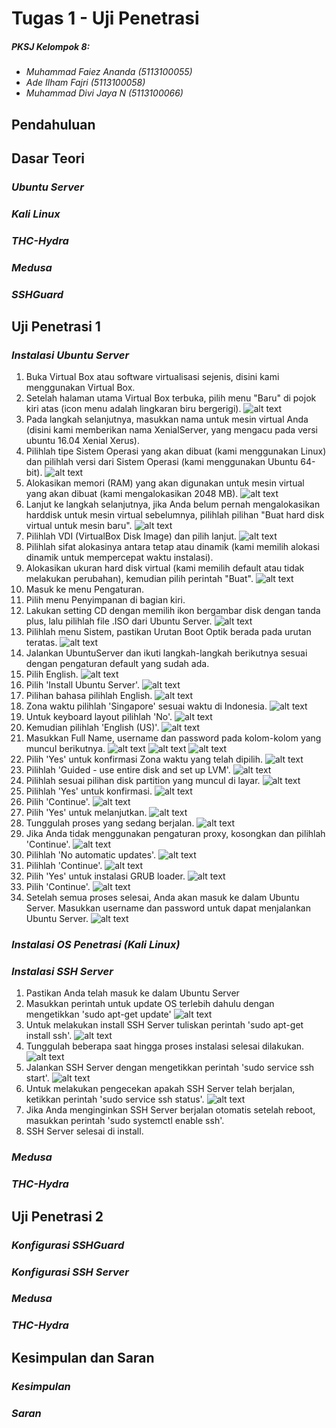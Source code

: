 # Tugas 1 - Uji Penetrasi
##### *PKSJ Kelompok 8:*
- *Muhammad Faiez Ananda (5113100055)*
- *Ade Ilham Fajri (5113100058)*
- *Muhammad Divi Jaya N (5113100066)*

## Pendahuluan

## Dasar Teori

### *Ubuntu Server*

### *Kali Linux*

### *THC-Hydra*

### *Medusa*

### *SSHGuard*

## Uji Penetrasi 1

### *Instalasi Ubuntu Server*
1. Buka Virtual Box atau software virtualisasi sejenis, disini kami menggunakan Virtual Box.
2. Setelah halaman utama Virtual Box terbuka, pilih menu "Baru" di pojok kiri atas (icon menu adalah lingkaran biru bergerigi).
![alt text](https://github.com/adeilhamfajri/PKSJ_Gokilz/blob/master/Dokumentasi/Tugas%201%20-%20Uji%20Penetrasi/Ubuntu%20Server/1.PNG?raw=true)
3. Pada langkah selanjutnya, masukkan nama untuk mesin virtual Anda (disini kami memberikan nama XenialServer, yang mengacu pada versi ubuntu 16.04 Xenial Xerus).
4. Pilihlah tipe Sistem Operasi yang akan dibuat (kami menggunakan Linux) dan pilihlah versi dari Sistem Operasi (kami menggunakan Ubuntu 64-bit).
![alt text](https://github.com/adeilhamfajri/PKSJ_Gokilz/blob/master/Dokumentasi/Tugas%201%20-%20Uji%20Penetrasi/Ubuntu%20Server/2.PNG?raw=true)
5. Alokasikan memori (RAM) yang akan digunakan untuk mesin virtual yang akan dibuat (kami mengalokasikan 2048 MB).
![alt text](https://github.com/adeilhamfajri/PKSJ_Gokilz/blob/master/Dokumentasi/Tugas%201%20-%20Uji%20Penetrasi/Ubuntu%20Server/3.PNG?raw=true)
6. Lanjut ke langkah selanjutnya, jika Anda belum pernah mengalokasikan harddisk untuk mesin virtual sebelumnya, pilihlah pilihan "Buat hard disk virtual untuk mesin baru".
![alt text](https://github.com/adeilhamfajri/PKSJ_Gokilz/blob/master/Dokumentasi/Tugas%201%20-%20Uji%20Penetrasi/Ubuntu%20Server/4.PNG?raw=true)
7. Pilihlah VDI (VirtualBox Disk Image) dan pilih lanjut.
![alt text](https://github.com/adeilhamfajri/PKSJ_Gokilz/blob/master/Dokumentasi/Tugas%201%20-%20Uji%20Penetrasi/Ubuntu%20Server/5.PNG?raw=true)
8. Pilihlah sifat alokasinya antara tetap atau dinamik (kami memilih alokasi dinamik untuk mempercepat waktu instalasi).
9. Alokasikan ukuran hard disk virtual (kami memilih default atau tidak melakukan perubahan), kemudian pilih perintah "Buat".
![alt text](https://github.com/adeilhamfajri/PKSJ_Gokilz/blob/master/Dokumentasi/Tugas%201%20-%20Uji%20Penetrasi/Ubuntu%20Server/6.PNG?raw=true)
10. Masuk ke menu Pengaturan.
11. Pilih menu Penyimpanan di bagian kiri.
12. Lakukan setting CD dengan memilih ikon bergambar disk dengan tanda plus, lalu pilihlah file .ISO dari Ubuntu Server.
![alt text](https://github.com/adeilhamfajri/PKSJ_Gokilz/blob/master/Dokumentasi/Tugas%201%20-%20Uji%20Penetrasi/Ubuntu%20Server/1000.PNG?raw=true)
13. Pilihlah menu Sistem, pastikan Urutan Boot Optik berada pada urutan teratas.
![alt text](https://github.com/adeilhamfajri/PKSJ_Gokilz/blob/master/Dokumentasi/Tugas%201%20-%20Uji%20Penetrasi/Ubuntu%20Server/1001.PNG?raw=true)
14. Jalankan UbuntuServer dan ikuti langkah-langkah berikutnya sesuai dengan pengaturan default yang sudah ada.
15. Pilih English.
![alt text](https://github.com/adeilhamfajri/PKSJ_Gokilz/blob/master/Dokumentasi/Tugas%201%20-%20Uji%20Penetrasi/Ubuntu%20Server/7.PNG?raw=true)
16. Pilih 'Install Ubuntu Server'.
![alt text](https://github.com/adeilhamfajri/PKSJ_Gokilz/blob/master/Dokumentasi/Tugas%201%20-%20Uji%20Penetrasi/Ubuntu%20Server/8.PNG?raw=true)
17. Pilihan bahasa pilihlah English.
![alt text](https://github.com/adeilhamfajri/PKSJ_Gokilz/blob/master/Dokumentasi/Tugas%201%20-%20Uji%20Penetrasi/Ubuntu%20Server/9.PNG?raw=true)
18. Zona waktu pilihlah 'Singapore' sesuai waktu di Indonesia.
![alt text](https://github.com/adeilhamfajri/PKSJ_Gokilz/blob/master/Dokumentasi/Tugas%201%20-%20Uji%20Penetrasi/Ubuntu%20Server/10.PNG?raw=true)
19. Untuk keyboard layout pilihlah 'No'.
![alt text](https://github.com/adeilhamfajri/PKSJ_Gokilz/blob/master/Dokumentasi/Tugas%201%20-%20Uji%20Penetrasi/Ubuntu%20Server/11.PNG?raw=true)
20. Kemudian pilihlah 'English (US)'.
![alt text](https://github.com/adeilhamfajri/PKSJ_Gokilz/blob/master/Dokumentasi/Tugas%201%20-%20Uji%20Penetrasi/Ubuntu%20Server/11-5.PNG?raw=true)
21. Masukkan Full Name, username dan password pada kolom-kolom yang muncul berikutnya.
![alt text](https://github.com/adeilhamfajri/PKSJ_Gokilz/blob/master/Dokumentasi/Tugas%201%20-%20Uji%20Penetrasi/Ubuntu%20Server/13.PNG?raw=true)
![alt text](https://github.com/adeilhamfajri/PKSJ_Gokilz/blob/master/Dokumentasi/Tugas%201%20-%20Uji%20Penetrasi/Ubuntu%20Server/14.PNG?raw=true)
![alt text](https://github.com/adeilhamfajri/PKSJ_Gokilz/blob/master/Dokumentasi/Tugas%201%20-%20Uji%20Penetrasi/Ubuntu%20Server/15.PNG?raw=true)
22. Pilih 'Yes' untuk konfirmasi Zona waktu yang telah dipilih.
![alt text](https://github.com/adeilhamfajri/PKSJ_Gokilz/blob/master/Dokumentasi/Tugas%201%20-%20Uji%20Penetrasi/Ubuntu%20Server/17.PNG?raw=true)
23. Pilihlah 'Guided - use entire disk and set up LVM'.
![alt text](https://github.com/adeilhamfajri/PKSJ_Gokilz/blob/master/Dokumentasi/Tugas%201%20-%20Uji%20Penetrasi/Ubuntu%20Server/18.PNG?raw=true)
24. Pilihlah sesuai pilihan disk partition yang muncul di layar.
![alt text](https://github.com/adeilhamfajri/PKSJ_Gokilz/blob/master/Dokumentasi/Tugas%201%20-%20Uji%20Penetrasi/Ubuntu%20Server/19.PNG?raw=true)
25. Pilihlah 'Yes' untuk konfirmasi.
![alt text](https://github.com/adeilhamfajri/PKSJ_Gokilz/blob/master/Dokumentasi/Tugas%201%20-%20Uji%20Penetrasi/Ubuntu%20Server/20.PNG?raw=true)
26. Pilih 'Continue'.
![alt text](https://github.com/adeilhamfajri/PKSJ_Gokilz/blob/master/Dokumentasi/Tugas%201%20-%20Uji%20Penetrasi/Ubuntu%20Server/21.PNG?raw=true)
27. Pilih 'Yes' untuk melanjutkan.
![alt text](https://github.com/adeilhamfajri/PKSJ_Gokilz/blob/master/Dokumentasi/Tugas%201%20-%20Uji%20Penetrasi/Ubuntu%20Server/22.PNG?raw=true)
28. Tunggulah proses yang sedang berjalan.
![alt text](https://github.com/adeilhamfajri/PKSJ_Gokilz/blob/master/Dokumentasi/Tugas%201%20-%20Uji%20Penetrasi/Ubuntu%20Server/23.PNG?raw=true)
29. Jika Anda tidak menggunakan pengaturan proxy, kosongkan dan pilihlah 'Continue'.
![alt text](https://github.com/adeilhamfajri/PKSJ_Gokilz/blob/master/Dokumentasi/Tugas%201%20-%20Uji%20Penetrasi/Ubuntu%20Server/24.PNG?raw=true)
30. Pilihlah 'No automatic updates'.
![alt text](https://github.com/adeilhamfajri/PKSJ_Gokilz/blob/master/Dokumentasi/Tugas%201%20-%20Uji%20Penetrasi/Ubuntu%20Server/25.PNG?raw=true)
31. Pilihlah 'Continue'.
![alt text](https://github.com/adeilhamfajri/PKSJ_Gokilz/blob/master/Dokumentasi/Tugas%201%20-%20Uji%20Penetrasi/Ubuntu%20Server/26.PNG?raw=true)
32. Pilih 'Yes' untuk instalasi GRUB loader.
![alt text](https://github.com/adeilhamfajri/PKSJ_Gokilz/blob/master/Dokumentasi/Tugas%201%20-%20Uji%20Penetrasi/Ubuntu%20Server/27.PNG?raw=true)
33. Pilih 'Continue'.
![alt text](https://github.com/adeilhamfajri/PKSJ_Gokilz/blob/master/Dokumentasi/Tugas%201%20-%20Uji%20Penetrasi/Ubuntu%20Server/28.PNG?raw=true)
34. Setelah semua proses selesai, Anda akan masuk ke dalam Ubuntu Server. Masukkan username dan password untuk dapat menjalankan Ubuntu Server.
![alt text](https://github.com/adeilhamfajri/PKSJ_Gokilz/blob/master/Dokumentasi/Tugas%201%20-%20Uji%20Penetrasi/Ubuntu%20Server/29.PNG?raw=true)

### *Instalasi OS Penetrasi (Kali Linux)*

### *Instalasi SSH Server*
1. Pastikan Anda telah masuk ke dalam Ubuntu Server
2. Masukkan perintah untuk update OS terlebih dahulu dengan mengetikkan 'sudo apt-get update'
![alt text](https://github.com/adeilhamfajri/PKSJ_Gokilz/blob/master/Dokumentasi/Tugas%201%20-%20Uji%20Penetrasi/SSH%20Server/1.PNG?raw=true)
3. Untuk melakukan install SSH Server tuliskan perintah 'sudo apt-get install ssh'.
![alt text](https://github.com/adeilhamfajri/PKSJ_Gokilz/blob/master/Dokumentasi/Tugas%201%20-%20Uji%20Penetrasi/SSH%20Server/2.PNG?raw=true)
4. Tunggulah beberapa saat hingga proses instalasi selesai dilakukan.
![alt text](https://github.com/adeilhamfajri/PKSJ_Gokilz/blob/master/Dokumentasi/Tugas%201%20-%20Uji%20Penetrasi/SSH%20Server/101.PNG?raw=true)
5. Jalankan SSH Server dengan mengetikkan perintah 'sudo service ssh start'.
![alt text](https://github.com/adeilhamfajri/PKSJ_Gokilz/blob/master/Dokumentasi/Tugas%201%20-%20Uji%20Penetrasi/SSH%20Server/3.PNG?raw=true)
6. Untuk melakukan pengecekan apakah SSH Server telah berjalan, ketikkan perintah 'sudo service ssh status'.
![alt text](https://github.com/adeilhamfajri/PKSJ_Gokilz/blob/master/Dokumentasi/Tugas%201%20-%20Uji%20Penetrasi/SSH%20Server/4.PNG?raw=true)
7. Jika Anda menginginkan SSH Server berjalan otomatis setelah reboot, masukkan perintah 'sudo systemctl enable ssh'.
8. SSH Server selesai di install.

### *Medusa*

### *THC-Hydra*

## Uji Penetrasi 2

### *Konfigurasi SSHGuard*

### *Konfigurasi SSH Server*

### *Medusa*

### *THC-Hydra*

## Kesimpulan dan Saran

### *Kesimpulan*

### *Saran*